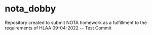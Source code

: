 # nota_dobby
Repository created to submit NOTA homework as a fulfillment to the requirements of HLAA
09-04-2022 -- Test Commit
